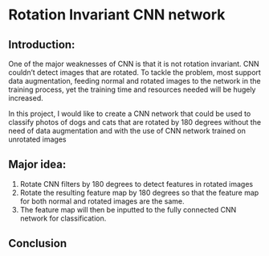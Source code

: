 # Rotation Invariant CNN network 

## Introduction: 
One of the major weaknesses of CNN is that it is not rotation invariant. CNN couldn’t detect images that are rotated. To tackle the problem, most support data augmentation, feeding normal and rotated images to the network in the training process, yet the training time and resources needed will be hugely increased. 

In this project, I would like to create a CNN network that could be used to classify photos of dogs and cats that are rotated by 180 degrees without the need of data augmentation and with the use of CNN network trained on unrotated images 

## Major idea: 

1) Rotate CNN filters by 180 degrees to detect features in rotated images
2) Rotate the resulting feature map by 180 degrees so that the feature map for both normal and rotated images are the same.
3) The feature map will then be inputted to the fully connected CNN network for classification.



## Conclusion 
